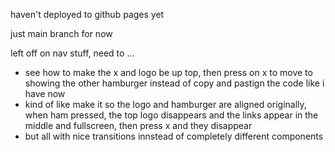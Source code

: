 haven't deployed to github pages yet

just main branch for now

left off on nav stuff, need to ...

- see how to make the x and logo be up top, then press on x to move to showing the other hamburger instead of copy and pastign the code like i have now
- kind of like make it so the logo and hamburger are aligned originally, when ham pressed, the top logo disappears and the links appear in the middle and fullscreen, then press x and they disappear
- but all with nice transitions innstead of completely different components
